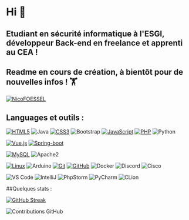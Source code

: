 # Hi 👋


## Etudiant en sécurité informatique à l'ESGI, développeur Back-end en freelance et apprenti au CEA ! 

## Readme en cours de création, à bientôt pour de nouvelles infos ! 🏋️


[![NicoFOESSEL](https://github-profile-trophy.vercel.app/?username=NicoFOESSEL&theme=onedark&rank=SECRET,SSS,SS,S,AAA,AA,A,B,C&no-bg=true&no-frame=true&margin-w=16)](https://github.com/ryo-ma/github-profile-trophy)


## Languages et outils : 
<!-- Voir raison changement couleur -->

[![HTML5](https://img.shields.io/badge/-HTML5-000?&logo=HTML5&logoColor=E34F26)](https://www.w3.org/html/)
![Java](https://img.shields.io/badge/Java-orange?style=flat-square&logo=java)
[![CSS3](https://img.shields.io/badge/-CSS3-000?&logo=CSS3&logoColor=1572B6)](https://developer.mozilla.org/fr/docs/Web/CSS)
![Bootstrap](https://img.shields.io/badge/-Bootstrap-563D7C?style=flat-square&logo=bootstrap)
[![JavaScript](https://img.shields.io/badge/-JavaScript-000?&logo=JavaScript&logoColor=F7DF1E)](https://developer.mozilla.org/en-US/docs/Web/JavaScript)
[![PHP](https://img.shields.io/badge/-PHP-000?&logo=PHP&logoColor=777BB4)](https://www.php.net)
![Python](https://img.shields.io/badge/-Python-black?style=flat-square&logo=Python)
<!-- ![Android](https://img.shields.io/badge/Android-05150C?style=flat-square&logo=android) -->
[![Vue.js](https://img.shields.io/badge/-Vue.js-000?&logo=Vue.js&logoColor=4FC08D)](https://vuejs.org/)
[![Spring-boot](https://img.shields.io/badge/-Vue.js-000?&logo=Vue.js&logoColor=4FC08D)](https://vuejs.org/)

[![MySQL](https://img.shields.io/badge/-MySQL-000?&logo=MySQL&logoColor=4479A1)](https://www.mysql.com/)
![Apache2](https://img.shields.io/badge/Apache2-black?style=flat-square&logo=apache)

[![Linux](https://img.shields.io/badge/-Linux-000?&logo=Linux&logoColor=F1F1F1)](https://www.linux.org/)
![Arduino](https://img.shields.io/badge/Arduino-black?style=flat-square&logo=arduino)
[![Git](https://img.shields.io/badge/-Git-000?&logo=Git&logoColor=F05032)](https://git-scm.com/)
[![GitHub](https://img.shields.io/badge/-GitHub-000?&logo=GitHub&logoColor=FFF)](https://www.github.com/)
![Docker](https://img.shields.io/badge/-Docker-black?style=flat-square&logo=docker)
![Discord](https://img.shields.io/badge/Discord-black?style=flat-square&logo=discord)
![Cisco](https://img.shields.io/badge/Cisco-black?style=flat-square&logo=cisco)

![VS Code](https://img.shields.io/badge/-VS%20Code-black?style=flat-square&logo=visual-studio-code)
![IntelliJ](https://img.shields.io/badge/-IntelliJ%20IDEA-black?style=flat-square&logo=jetbrains)
![PhpStorm](https://img.shields.io/badge/-PhpStorm-black?style=flat-square&logo=jetbrains)
![PyCharm](https://img.shields.io/badge/-PyCharm-black?style=flat-square&logo=jetbrains)
![CLion](https://img.shields.io/badge/-CLion-black?style=flat-square&logo=jetbrains)

##Quelques stats : 

[![GitHub Streak](https://github-readme-streak-stats.herokuapp.com?user=NicoFOESSEL&hide_border=true&locale=fr&background=0d1117&ring=52BFEA&stroke=52BFEA&fire=52BFEA&sideNums=FFFFFF&currStreakLabel=FFFFFF&sideLabels=FFFFFF&dates=FFFFFF&currStreakNum=FFFFFF)](https://git.io/streak-stats) 

![Contributions GitHub](https://github-readme-stats.vercel.app/api?username=NicoFOESSEL&custom_title=Contributions%20GitHub&show_icons=true&locale=fr&count_private=true&hide=stars,issues&bg_color=0d1117&hide_border=true&icon_color=52BFEA&text_color=FFF&title_color=52BFEA)


<!-- Voir pourquoi fonctionnent pas -->
<!-- 

![Top Langs](https://github-readme-stats.vercel.app/api/top-langs/?username=NicoFOESSEL&hide=TeX&layout=compact)

![Visitor Badge](https://visitor-badge.laobi.icu/badge?page_id=NicoFOESSEL.NicoFOESSEL)

-->

































<!--
**NicoFOESSEL/NicoFOESSEL** is a ✨ _special_ ✨ repository because its `README.md` (this file) appears on your GitHub profile.

Here are some ideas to get you started:

- 🔭 I’m currently working on ...
- 🌱 I’m currently learning ...
- 👯 I’m looking to collaborate on ...
- 🤔 I’m looking for help with ...
- 💬 Ask me about ...
- 📫 How to reach me: ...
- 😄 Pronouns: ...
- ⚡ Fun fact: ...
-->
